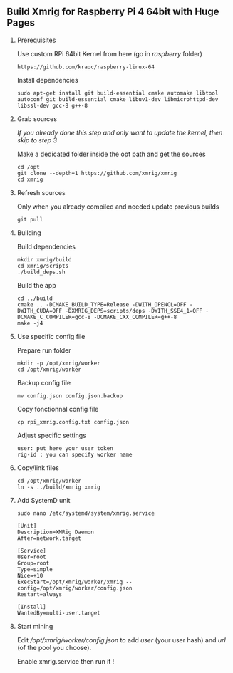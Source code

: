 
## Build Xmrig for Raspberry Pi 4 64bit with Huge Pages

1. Prerequisites

    Use custom RPi 64bit Kernel from here (go in *raspberry* folder)
    ```
    https://github.com/kraoc/raspberry-linux-64
    ```

    Install dependencies
    ```
    sudo apt-get install git build-essential cmake automake libtool autoconf git build-essential cmake libuv1-dev libmicrohttpd-dev libssl-dev gcc-8 g++-8
    ```

2. Grab sources

    *If you already done this step and only want to update the kernel, then skip to step 3*
    
    Make a dedicated folder inside the opt path and get the sources
    ```
    cd /opt
    git clone --depth=1 https://github.com/xmrig/xmrig
    cd xmrig
    ```

3. Refresh sources

    Only when you already compiled and needed update previous builds
    ```
    git pull
    ```

4. Building

    Build dependencies
    ```
    mkdir xmrig/build
    cd xmrig/scripts
    ./build_deps.sh
    ```
   
    Build the app 
    ```
    cd ../build
    cmake .. -DCMAKE_BUILD_TYPE=Release -DWITH_OPENCL=OFF -DWITH_CUDA=OFF -DXMRIG_DEPS=scripts/deps -DWITH_SSE4_1=OFF -DCMAKE_C_COMPILER=gcc-8 -DCMAKE_CXX_COMPILER=g++-8
    make -j4
    ```

5. Use specific config file

    Prepare run folder
    ```
    mkdir -p /opt/xmrig/worker
    cd /opt/xmrig/worker
    ```

    Backup config file
    ```
    mv config.json config.json.backup
    ```

    Copy fonctionnal config file
    ```
    cp rpi_xmrig.config.txt config.json
    ```

    Adjust specific settings
    ```
    user: put here your user token
    rig-id : you can specify worker name
    ```


6. Copy/link files

    ```
    cd /opt/xmrig/worker
    ln -s ../build/xmrig xmrig
    ```

7. Add SystemD unit

    ```
    sudo nano /etc/systemd/system/xmrig.service
    ```

    ```
    [Unit]
    Description=XMRig Daemon
    After=network.target

    [Service]
    User=root
    Group=root
    Type=simple
    Nice=+10
    ExecStart=/opt/xmrig/worker/xmrig --config=/opt/xmrig/worker/config.json
    Restart=always

    [Install]
    WantedBy=multi-user.target    
    ```

8. Start mining

    Edit */opt/xmrig/worker/config.json* to add *user* (your user hash) and *url* (of the pool you choose).
    
    Enable xmrig.service then run it !
